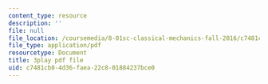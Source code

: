 ```yaml
---
content_type: resource
description: ''
file: null
file_location: /coursemedia/8-01sc-classical-mechanics-fall-2016/c7481cb04d36faea22c801884237bce0_CfBeCHrQj_U.pdf
file_type: application/pdf
resourcetype: Document
title: 3play pdf file
uid: c7481cb0-4d36-faea-22c8-01884237bce0
---
```

